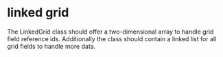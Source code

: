 # linked grid

The LinkedGrid class should offer a two-dimensional array to handle grid field reference ids. 
Additionally the class should contain a linked list for all grid fields to handle more data.
